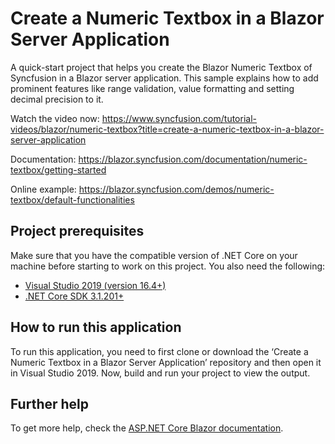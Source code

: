 # Create a Numeric Textbox in a Blazor Server Application

A quick-start project that helps you create the Blazor Numeric Textbox of Syncfusion in a Blazor server application. This sample explains how to add prominent features like range validation, value formatting and setting decimal precision to it.

Watch the video now: https://www.syncfusion.com/tutorial-videos/blazor/numeric-textbox?title=create-a-numeric-textbox-in-a-blazor-server-application

Documentation: https://blazor.syncfusion.com/documentation/numeric-textbox/getting-started

Online example: https://blazor.syncfusion.com/demos/numeric-textbox/default-functionalities

## Project prerequisites
Make sure that you have the compatible version of .NET Core on your machine before starting to work on this project. You also need the following:
* [Visual Studio 2019 (version 16.4+)]( https://visualstudio.microsoft.com/downloads)
* [.NET Core SDK 3.1.201+](https://dotnet.microsoft.com/download/dotnet-core/3.1)

## How to run this application
To run this application, you need to first clone or download the ‘Create a Numeric Textbox in a Blazor Server Application’ repository and then open it in Visual Studio 2019. Now, build and run your project to view the output.

## Further help
To get more help, check the [ASP.NET Core Blazor documentation](https://docs.microsoft.com/en-us/aspnet/core/blazor).
